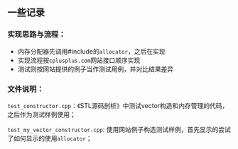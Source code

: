 ## 一些记录

### 实现思路与流程：

* 内存分配器先调用#include<memory>的`allocator`，之后在实现
* 实现流程按`cplusplus.com`网站接口顺序实现
* 测试则按网站提供的例子当作测试用例，并对比结果差异

### 文件说明：

`test_constructor.cpp`：《STL源码剖析》中测试vector构造和内存管理的代码，之后作为测试样例使用；

`test_my_vector_constructor.cpp`: 使用网站例子构造测试样例，首先显示的尝试了如何显示的使用`allocator`；